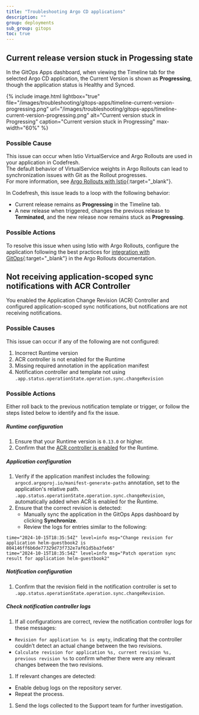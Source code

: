 ```yaml
---
title: "Troubleshooting Argo CD applications"
description: ""
group: deployments
sub_group: gitops
toc: true
---
```




## Current release version stuck in Progessing state
In the GitOps Apps dashboard, when viewing the Timeline tab for the selected Argo CD application, the Current Version is shown as **Progressing**, though the application status is Healthy and Synced.

{% include 
	image.html 
	lightbox="true" 
	file="/images/troubleshooting/gitops-apps/timeline-current-version-progressing.png" 
	url="/images/troubleshooting/gitops-apps/timeline-current-version-progressing.png" 
	alt="Current version stuck in Progressing" 
	caption="Current version stuck in Progressing"
  max-width="60%" 
%}

### Possible Cause
This issue can occur when Istio VirtualService and Argo Rollouts are used in your application in Codefresh.  
The default behavior of VirtualService weights in Argo Rollouts can lead to synchronization issues with Git as the Rollout progresses.  
For more information, see [Argo Rollouts with Istio](https://argoproj.github.io/argo-rollouts/features/traffic-management/istio/#istio){:target="\_blank"}.

In Codefresh, this issue leads to a loop with the following behavior:
* Current release remains as **Progressing** in the Timeline tab.
* A new release when triggered, changes the previous release to **Terminated**, and the new release now remains stuck as **Progressing**.


### Possible Actions
To resolve this issue when using Istio with Argo Rollouts, configure the application following the best practices for [integration with GitOps](https://argoproj.github.io/argo-rollouts/features/traffic-management/istio/#integrating-with-gitops){:target="\_blank"} in the Argo Rollouts documentation.

## Not receiving application-scoped sync notifications with ACR Controller  
You enabled the Application Change Revision (ACR) Controller and configured application-scoped sync notifications, but notifications are not receiving notifications.

### Possible Causes
This issue can occur if any of the following are not configured:
1. Incorrect Runtime version
1. ACR controller is not enabled for the Runtime
1. Missing required annotation in the application manifest
1. Notification controller and template not using `.app.status.operationState.operation.sync.changeRevision`


### Possible Actions
Either roll back to the previous notification template or trigger, or follow the steps listed below to identify and fix the issue.

##### Runtime configuration
1. Ensure that your Runtime version is `0.13.0` or higher.
1. Confirm that the [ACR controller is enabled]({{site.baseurl}}/docs/installation/gitops/monitor-manage-runtimes/#enable-precise-sync-detection-for-monorepo-apps) for the Runtime.

##### Application configuration
1. Verify if the application manifest includes the following:  
    `argocd.argoproj.io/manifest-generate-paths` annotation, set to the application's relative path.  
    `.app.status.operationState.operation.sync.changeRevision`, automatically added when ACR is enabled for the Runtime.
1. Ensure that the correct revision is detected:
    * Manually sync the application in the GitOps Apps dashboard by clicking **Synchronize**.
    * Review the logs for entries similar to the following:
```
time="2024-10-15T18:35:54Z" level=info msg="Change revision for application helm-guestbook2 is 804146ff6b6de77329d73f732e7af61d5ba3fe66"
time="2024-10-15T18:35:54Z" level=info msg="Patch operation sync result for application helm-guestbook2"
```
##### Notification configuration
1. Confirm that the revision field in the notification controller is set to `.app.status.operationState.operation.sync.changeRevision`. 

##### Check notification controller logs
1. If all configurations are correct, review the notification controller logs for these messages:
  * `Revision for application %s is empty`, indicating that the controller couldn’t detect an actual change between the two revisions. 
  * `Calculate revision for application %s, current revision %s, previous revision %s` to confirm whether there were any relevant changes between the two revisions. 
1. If relevant changes are detected:
  * Enable debug logs on the repository server.
  * Repeat the process.
1. Send the logs collected to the Support team for further investigation.


